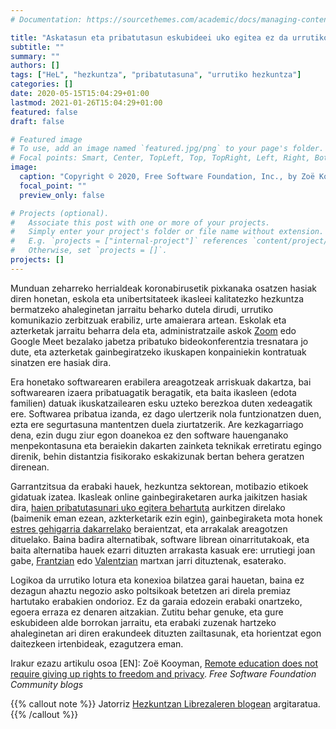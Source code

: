 ```yaml
---
# Documentation: https://sourcethemes.com/academic/docs/managing-content/

title: "Askatasun eta pribatutasun eskubideei uko egitea ez da urrutiko hezkuntzaren eskakizuna"
subtitle: ""
summary: ""
authors: []
tags: ["HeL", "hezkuntza", "pribatutasuna", "urrutiko hezkuntza"]
categories: []
date: 2020-05-15T15:04:29+01:00
lastmod: 2021-01-26T15:04:29+01:00
featured: false
draft: false

# Featured image
# To use, add an image named `featured.jpg/png` to your page's folder.
# Focal points: Smart, Center, TopLeft, Top, TopRight, Left, Right, BottomLeft, Bottom, BottomRight.
image:
  caption: "Copyright © 2020, Free Software Foundation, Inc., by Zoë Kooyman, Licensed under Creative Commons Attribution 4.0 International license."
  focal_point: ""
  preview_only: false

# Projects (optional).
#   Associate this post with one or more of your projects.
#   Simply enter your project's folder or file name without extension.
#   E.g. `projects = ["internal-project"]` references `content/project/deep-learning/index.md`.
#   Otherwise, set `projects = []`.
projects: []
---
```



Munduan zeharreko herrialdeak koronabirusetik pixkanaka osatzen hasiak diren honetan, eskola eta unibertsitateek ikasleei kalitatezko hezkuntza bermatzeko ahaleginetan jarraitu beharko dutela dirudi, urrutiko komunikazio zerbitzuak erabiliz, urte amaierara artean. Eskolak eta azterketak jarraitu beharra dela eta, administratzaile askok [Zoom](https://www.fsf.org/blogs/community/better-than-zoom-try-these-free-software-tools-for-staying-in-touch) edo Google Meet bezalako jabetza pribatuko bideokonferentzia tresnatara jo dute, eta azterketak gainbegiratzeko ikuskapen konpainiekin kontratuak sinatzen ere hasiak dira.

Era honetako softwarearen erabilera areagotzeak arriskuak dakartza, bai softwarearen izaera pribatuagatik beragatik, eta baita ikasleen (edota familien) datuak ikuskatzailearen esku uzteko berezkoa duten xedeagatik ere. Softwarea pribatua izanda, ez dago ulertzerik nola funtzionatzen duen, ezta ere segurtasuna mantentzen duela ziurtatzerik. Are kezkagarriago dena, ezin dugu ziur egon doanekoa ez den software hauenganako menpekontasuna eta beraiekin dakarten zainketa teknikak erretiratu egingo direnik, behin distantzia fisikorako eskakizunak bertan behera geratzen direnean.

Garrantzitsua da erabaki hauek, hezkuntza sektorean, motibazio etikoek gidatuak izatea. Ikasleak online gainbegiraketaren aurka jaikitzen hasiak dira, [haien pribatutasunari uko egitera behartuta](https://www.theguardian.com/australia-news/2020/apr/20/concerns-raised-australian-universities-plan-use-proctorio-proctoru-exam-monitoring-software) aurkitzen direlako (baimenik eman ezean, azkterketarik ezin egin), gainbegiraketa mota honek [estres gehigarria dakarrelako](https://dailycampus.com/stories/2020/4/17/students-worried-about-online-exams-with-webcam-monitoring) beraientzat, eta arrakalak areagotzen dituelako. Baina badira alternatibak, software librean oinarritutakoak, eta baita alternatiba hauek ezarri dituzten arrakasta kasuak ere: urrutiegi joan gabe, [Frantzian](https://apps.education.fr/) edo [Valentzian](https://www.valenciatech.com/caso-de-exito-jitsi/) martxan jarri dituztenak, esaterako.

Logikoa da urrutiko lotura eta konexioa bilatzea garai hauetan, baina ez dezagun ahaztu negozio asko poltsikoak betetzen ari direla premiaz hartutako erabakien ondorioz. Ez da garaia edozein erabaki onartzeko, egoera erraza ez denaren aitzakian. Zutitu behar genuke, eta gure eskubideen alde borrokan jarraitu, eta erabaki zuzenak hartzeko ahaleginetan ari diren erakundeek dituzten zailtasunak, eta horientzat egon daitezkeen irtenbideak, ezagutzera eman.

Irakur ezazu artikulu osoa [EN]: Zoë Kooyman, [Remote education does not require giving up rights to freedom and privacy](https://www.fsf.org/blogs/community/remote-education-does-not-require-giving-up-rights-to-freedom-and-privacy). _Free Software Foundation Community blogs_

{{% callout note %}}
Jatorriz [Hezkuntzan Librezaleren blogean](https://hezkuntza.librezale.eus/2020/05/15/askatasun-eta-pribatutasun-eskubideei-uko-egitea-ez-da-urrutiko-hezkuntzaren-eskakizuna/) argitaratua.
{{% /callout %}}